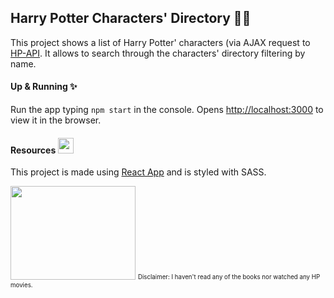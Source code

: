 ## Harry Potter Characters' Directory 🧙‍♀️

This project shows a list of Harry Potter' characters (via AJAX request to [HP-API](https://hp-api.herokuapp.com/). 
It allows to search through the characters' directory filtering by name.

#### Up & Running ✨

Run the app typing `npm start` in the console.
Opens [http://localhost:3000](http://localhost:3000) to view it in the browser.

#### Resources <img src="https://emojipedia-us.s3.dualstack.us-west-1.amazonaws.com/thumbs/120/apple/155/broom_1f9f9.png" width="25" height="25">

This project is made using [React App](https://github.com/facebook/create-react-app) and is styled with SASS.



<img src="https://media.giphy.com/media/1lI97corSEnZu/giphy.gif" width="200" height="150">
<sub><sup>Disclaimer: I haven't read any of the books nor watched any HP movies.</sup></sub>
